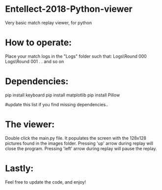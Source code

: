 # Entellect-2018-Python-viewer
Very basic match replay viewer, for python

How to operate:
===============
Place your match logs in the "Logs" folder such that:
Logs\Round 000
Logs\Round 001
.
.
and so on

Dependencies:
=============
pip install keyboard
pip install matplotlib
pip install Pillow

#update this list if you find missing dependencies..

The viewer:
===========
Double click the main.py file.
It populates the screen with the 128x128 pictures found in the images folder.
Pressing 'up' arrow during replay will close the program.
Pressing 'left' arrow during replay will pause the replay.

Lastly:
=======
Feel free to update the code, and enjoy!
